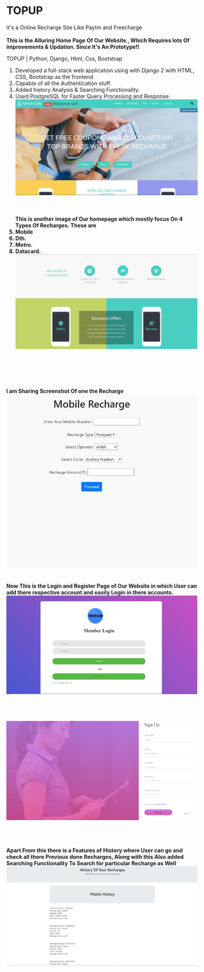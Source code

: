 # TOPUP
It's a Online Recharge Site Like Paytm and Freecharge
<br><br>
<b>This is the Alluring Home Page Of Our Website , Which Requires lots Of improvements & Updation. Since It's An Prototype!!</b>
 
 
  TOPUP | Python, Django, Html, Css, Bootstrap
 1. Developed a full-stack web application using with Django 2 with HTML, CSS, Bootstrap as the frontend.
 2. Capable of all the Authentication stuff.
 3. Added history Analysis & Searching Functionality.
 4. Used PostgreSQL for Faster Query Processing and Response.
![REPO list](static///home1.JPG)
<br><br><br><br>
<b> This is another image of Our homepage which mostly focus On 4 Types Of Recharges. 
  These are
  1. Mobile
  2. Dth.
  3. Metro.
  4. Datacard.
  ![REPO list](static///home2.JPG)
  
 
  
<br><br><br><br><br>
I am Sharing Screenshot Of one the Recharge
![REPO list](static//mobile.JPG)
<br><br><br>
Now This is the Login and Register Page of Our Website in which User can add there respective account and easily Login in there accounts.<br>
![REPO list](static//login.JPG)
<br><br><br><br><br>
  ![REPO list](static//signup.JPG)
<br><br><br><br><br>
Apart From this there is a Features of History where User can go and check all there Previous done Recharges, Along with this Also added Searching Functionality To Search for particular Recharge as Well
![REPO list](static//history1.JPG)
  
  </b>

